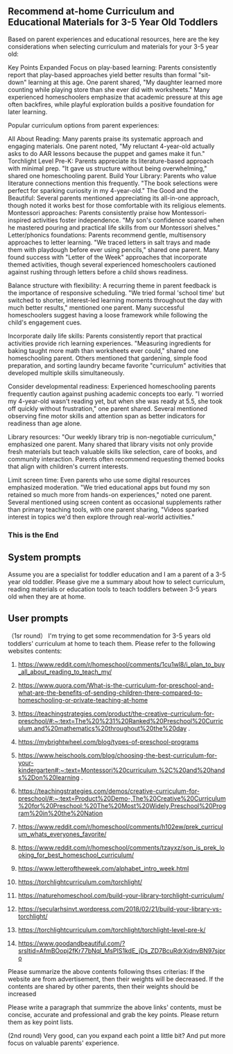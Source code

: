 ## Recommend at-home Curriculum and Educational Materials for 3-5 Year Old Toddlers

Based on parent experiences and educational resources, here are the key considerations when selecting curriculum and materials for your 3-5 year old:

Key Points Expanded
Focus on play-based learning: Parents consistently report that play-based approaches yield better results than formal "sit-down" learning at this age. One parent shared, "My daughter learned more counting while playing store than she ever did with worksheets." Many experienced homeschoolers emphasize that academic pressure at this age often backfires, while playful exploration builds a positive foundation for later learning.

Popular curriculum options from parent experiences:

All About Reading: Many parents praise its systematic approach and engaging materials. One parent noted, "My reluctant 4-year-old actually asks to do AAR lessons because the puppet and games make it fun."
Torchlight Level Pre-K: Parents appreciate its literature-based approach with minimal prep. "It gave us structure without being overwhelming," shared one homeschooling parent.
Build Your Library: Parents who value literature connections mention this frequently. "The book selections were perfect for sparking curiosity in my 4-year-old."
The Good and the Beautiful: Several parents mentioned appreciating its all-in-one approach, though noted it works best for those comfortable with its religious elements.
Montessori approaches: Parents consistently praise how Montessori-inspired activities foster independence. "My son's confidence soared when he mastered pouring and practical life skills from our Montessori shelves."
Letter/phonics foundations: Parents recommend gentle, multisensory approaches to letter learning. "We traced letters in salt trays and made them with playdough before ever using pencils," shared one parent. Many found success with "Letter of the Week" approaches that incorporate themed activities, though several experienced homeschoolers cautioned against rushing through letters before a child shows readiness.

Balance structure with flexibility: A recurring theme in parent feedback is the importance of responsive scheduling. "We tried formal 'school time' but switched to shorter, interest-led learning moments throughout the day with much better results," mentioned one parent. Many successful homeschoolers suggest having a loose framework while following the child's engagement cues.

Incorporate daily life skills: Parents consistently report that practical activities provide rich learning experiences. "Measuring ingredients for baking taught more math than worksheets ever could," shared one homeschooling parent. Others mentioned that gardening, simple food preparation, and sorting laundry became favorite "curriculum" activities that developed multiple skills simultaneously.

Consider developmental readiness: Experienced homeschooling parents frequently caution against pushing academic concepts too early. "I worried my 4-year-old wasn't reading yet, but when she was ready at 5.5, she took off quickly without frustration," one parent shared. Several mentioned observing fine motor skills and attention span as better indicators for readiness than age alone.

Library resources: "Our weekly library trip is non-negotiable curriculum," emphasized one parent. Many shared that library visits not only provide fresh materials but teach valuable skills like selection, care of books, and community interaction. Parents often recommend requesting themed books that align with children's current interests.

Limit screen time: Even parents who use some digital resources emphasized moderation. "We tried educational apps but found my son retained so much more from hands-on experiences," noted one parent. Several mentioned using screen content as occasional supplements rather than primary teaching tools, with one parent sharing, "Videos sparked interest in topics we'd then explore through real-world activities."

### This is the End

## System prompts
Assume you are a specialist for toddler education and I am a parent of a 3-5 year old toddler. Please give me a summary about how to select curriculum, reading materials or education tools to teach toddlers between 3-5 years old when they are at home.

## User prompts
（1sr round）
I'm trying to get some recommendation for 3-5 years old toddlers' curriculum at home to teach them. Please refer to the following websites contents:
1. https://www.reddit.com/r/homeschool/comments/1cu1wl8/i_plan_to_buy_all_about_reading_to_teach_my/ 

2. https://www.quora.com/What-is-the-curriculum-for-preschool-and-what-are-the-benefits-of-sending-children-there-compared-to-homeschooling-or-private-teaching-at-home 

3. https://teachingstrategies.com/product/the-creative-curriculum-for-preschool/#:~:text=The%20%231%20Ranked%20Preschool%20Curriculum,and%20mathematics%20throughout%20the%20day .

4. https://mybrightwheel.com/blog/types-of-preschool-programs 

5. https://www.heischools.com/blog/choosing-the-best-curriculum-for-your-kindergarten#:~:text=Montessori%20curriculum,%2C%20and%20hands%2Don%20learning .

6. https://teachingstrategies.com/demos/creative-curriculum-for-preschool/#:~:text=Product%20Demo-,The%20Creative%20Curriculum%20for%20Preschool:%20The%20Most%20Widely,Preschool%20Program%20in%20the%20Nation 

7. https://www.reddit.com/r/homeschool/comments/h102ew/prek_curriculum_whats_everyones_favorite/ 

8. https://www.reddit.com/r/homeschool/comments/tzayxz/son_is_prek_looking_for_best_homeschool_curriculum/ 

9. https://www.letteroftheweek.com/alphabet_intro_week.html 

10. https://torchlightcurriculum.com/torchlight/ 

11. https://naturehomeschool.com/build-your-library-torchlight-curriculum/ 

12. https://secularhsinvt.wordpress.com/2018/02/21/build-your-library-vs-torchlight/ 

13. https://torchlightcurriculum.com/torchlight/torchlight-level-pre-k/ 

14. https://www.goodandbeautiful.com/?srsltid=AfmBOopj2fKr77bNql_MsPIS1kdE_jDs_ZD7BcuRdrXjdnvBN97sjpro 

Please summarize the above contents following thses criterias:
If the website are from advertisement, then their weights will be decreased. If the contents are shared by other parents, then their weights should be increased

Please write a paragraph that summrize the above links' contents, must be concise, accurate and professional and grab the key points. Please return them as key point lists.

(2nd round)
Very good, can you expand each point a little bit? And put more focus on valuable parents' experience.
